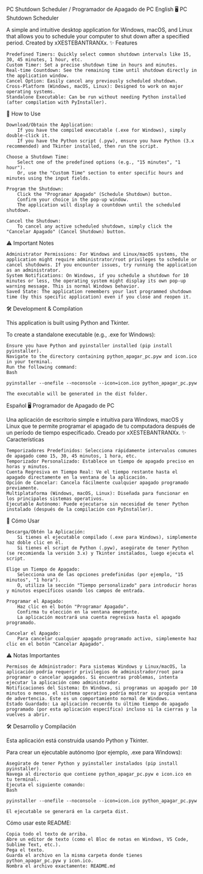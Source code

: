 PC Shutdown Scheduler / Programador de Apagado de PC
English
🖥️ PC Shutdown Scheduler

A simple and intuitive desktop application for Windows, macOS, and Linux that allows you to schedule your computer to shut down after a specified period. Created by xXESTEBANTRANXx.
✨ Features

    Predefined Timers: Quickly select common shutdown intervals like 15, 30, 45 minutes, 1 hour, etc.
    Custom Timer: Set a precise shutdown time in hours and minutes.
    Real-time Countdown: See the remaining time until shutdown directly in the application window.
    Cancel Option: Easily cancel any previously scheduled shutdown.
    Cross-Platform (Windows, macOS, Linux): Designed to work on major operating systems.
    Standalone Executable: Can be run without needing Python installed (after compilation with PyInstaller).

🚀 How to Use

    Download/Obtain the Application:
        If you have the compiled executable (.exe for Windows), simply double-click it.
        If you have the Python script (.pyw), ensure you have Python (3.x recommended) and Tkinter installed, then run the script.

    Choose a Shutdown Time:
        Select one of the predefined options (e.g., "15 minutes", "1 hour").
        Or, use the "Custom Time" section to enter specific hours and minutes using the input fields.

    Program the Shutdown:
        Click the "Programar Apagado" (Schedule Shutdown) button.
        Confirm your choice in the pop-up window.
        The application will display a countdown until the scheduled shutdown.

    Cancel the Shutdown:
        To cancel any active scheduled shutdown, simply click the "Cancelar Apagado" (Cancel Shutdown) button.

⚠️ Important Notes

    Administrator Permissions: For Windows and Linux/macOS systems, the application might require administrator/root privileges to schedule or cancel shutdowns. If you encounter issues, try running the application as an administrator.
    System Notifications: On Windows, if you schedule a shutdown for 10 minutes or less, the operating system might display its own pop-up warning message. This is normal Windows behavior.
    Saved State: The application remembers your last programmed shutdown time (by this specific application) even if you close and reopen it.

🛠️ Development & Compilation

This application is built using Python and Tkinter.

To create a standalone executable (e.g., .exe for Windows):

    Ensure you have Python and pyinstaller installed (pip install pyinstaller).
    Navigate to the directory containing python_apagar_pc.pyw and icon.ico in your terminal.
    Run the following command:
    Bash

    pyinstaller --onefile --noconsole --icon=icon.ico python_apagar_pc.pyw

    The executable will be generated in the dist folder.

Español
🖥️ Programador de Apagado de PC

Una aplicación de escritorio simple e intuitiva para Windows, macOS y Linux que te permite programar el apagado de tu computadora después de un período de tiempo especificado. Creado por xXESTEBANTRANXx.
✨ Características

    Temporizadores Predefinidos: Selecciona rápidamente intervalos comunes de apagado como 15, 30, 45 minutos, 1 hora, etc.
    Temporizador Personalizado: Establece un tiempo de apagado preciso en horas y minutos.
    Cuenta Regresiva en Tiempo Real: Ve el tiempo restante hasta el apagado directamente en la ventana de la aplicación.
    Opción de Cancelar: Cancela fácilmente cualquier apagado programado previamente.
    Multiplataforma (Windows, macOS, Linux): Diseñada para funcionar en los principales sistemas operativos.
    Ejecutable Autónomo: Puede ejecutarse sin necesidad de tener Python instalado (después de la compilación con PyInstaller).

🚀 Cómo Usar

    Descarga/Obtén la Aplicación:
        Si tienes el ejecutable compilado (.exe para Windows), simplemente haz doble clic en él.
        Si tienes el script de Python (.pyw), asegúrate de tener Python (se recomienda la versión 3.x) y Tkinter instalados, luego ejecuta el script.

    Elige un Tiempo de Apagado:
        Selecciona una de las opciones predefinidas (por ejemplo, "15 minutos", "1 hora").
        O, utiliza la sección "Tiempo personalizado" para introducir horas y minutos específicos usando los campos de entrada.

    Programar el Apagado:
        Haz clic en el botón "Programar Apagado".
        Confirma tu elección en la ventana emergente.
        La aplicación mostrará una cuenta regresiva hasta el apagado programado.

    Cancelar el Apagado:
        Para cancelar cualquier apagado programado activo, simplemente haz clic en el botón "Cancelar Apagado".

⚠️ Notas Importantes

    Permisos de Administrador: Para sistemas Windows y Linux/macOS, la aplicación podría requerir privilegios de administrador/root para programar o cancelar apagados. Si encuentras problemas, intenta ejecutar la aplicación como administrador.
    Notificaciones del Sistema: En Windows, si programas un apagado por 10 minutos o menos, el sistema operativo podría mostrar su propia ventana de advertencia. Este es un comportamiento normal de Windows.
    Estado Guardado: La aplicación recuerda tu último tiempo de apagado programado (por esta aplicación específica) incluso si la cierras y la vuelves a abrir.

🛠️ Desarrollo y Compilación

Esta aplicación está construida usando Python y Tkinter.

Para crear un ejecutable autónomo (por ejemplo, .exe para Windows):

    Asegúrate de tener Python y pyinstaller instalados (pip install pyinstaller).
    Navega al directorio que contiene python_apagar_pc.pyw e icon.ico en tu terminal.
    Ejecuta el siguiente comando:
    Bash

    pyinstaller --onefile --noconsole --icon=icon.ico python_apagar_pc.pyw

    El ejecutable se generará en la carpeta dist.

Cómo usar este README:

    Copia todo el texto de arriba.
    Abre un editor de texto (como el Bloc de notas en Windows, VS Code, Sublime Text, etc.).
    Pega el texto.
    Guarda el archivo en la misma carpeta donde tienes python_apagar_pc.pyw y icon.ico.
    Nombra el archivo exactamente: README.md


